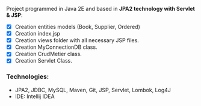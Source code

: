 Project programmed in Java 2E and based in **JPA2 technology with Servlet & JSP**:

  - [x] Creation entities models (Book, Supplier, Ordered)
  - [x] Creation index.jsp
  - [x] Creation views folder with all necessary JSP files.
  - [x] Creation MyConnectionDB class.
  - [x] Creation CrudMetier class.
  - [x] Creation Servlet Class.

  ### Technologies:
  
  - JPA2, JDBC, MySQL, Maven, Git, JSP, Servlet, Lombok, Log4J 
  - IDE: Intellij IDEA